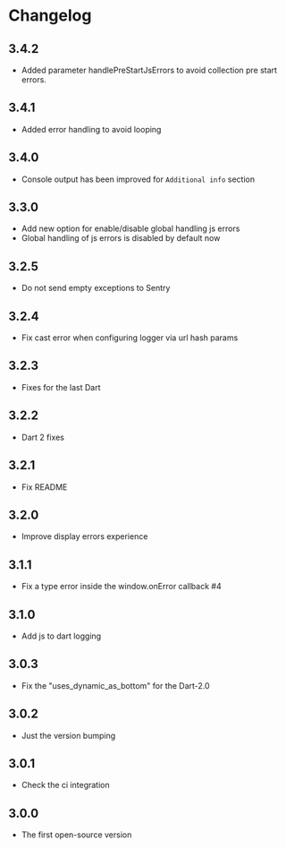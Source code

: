 # Changelog

## 3.4.2
- Added parameter handlePreStartJsErrors to avoid collection pre start errors.

## 3.4.1
- Added error handling to avoid looping

## 3.4.0
- Console output has been improved for `Additional info` section

## 3.3.0
- Add new option for enable/disable global handling js errors
- Global handling of js errors is disabled by default now

## 3.2.5
- Do not send empty exceptions to Sentry

## 3.2.4
- Fix cast error when configuring logger via url hash params

## 3.2.3
- Fixes for the last Dart

## 3.2.2
- Dart 2 fixes

## 3.2.1
- Fix README

## 3.2.0
- Improve display errors experience

## 3.1.1
- Fix a type error inside the window.onError callback #4

## 3.1.0
- Add js to dart logging

## 3.0.3
- Fix the "uses_dynamic_as_bottom" for the Dart-2.0

## 3.0.2
- Just the version bumping

## 3.0.1
- Check the ci integration

## 3.0.0
- The first open-source version  
